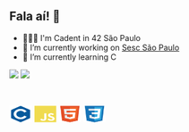 ## Fala aí! 👋
- 👨🏿‍🚀 I'm Cadent in 42 São Paulo
- 🔭 I’m currently working on <a href="https://www.sescsp.org.br">Sesc São Paulo</a>
- 🌱 I’m currently learning C



 <div style="align:center>
  <a href="https://github.com/carlosrocha-dev">
  <img height="130em" src="https://github-readme-stats.vercel.app/api?username=carlosrocha-dev&show_icons=true&theme=gotham&include_all_commits=true&count_private=true"/>
  <img height="130em" src="https://github-readme-stats.vercel.app/api/top-langs/?username=carlosrocha-dev&layout=compact&langs_count=16&theme=gotham"/>
</div>
 
 ##
 
<div style="display: inline_block; align: center"><br>
  <img align="center" height="30" width="40" src="https://raw.githubusercontent.com/devicons/devicon/master/icons/c/c-plain.svg">
  <img align="center" height="30" width="40" src="https://raw.githubusercontent.com/devicons/devicon/master/icons/javascript/javascript-plain.svg">
  <img align="center" height="30" width="40" src="https://raw.githubusercontent.com/devicons/devicon/master/icons/html5/html5-original.svg">
  <img align="center" height="30" width="40" src="https://raw.githubusercontent.com/devicons/devicon/master/icons/css3/css3-original.svg">
</div>
  
